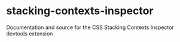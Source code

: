# stacking-contexts-inspector
Documentation and source for the CSS Stacking Contexts Inspector devtools extension
